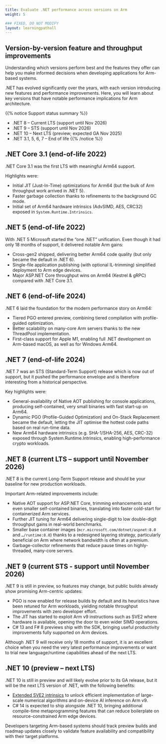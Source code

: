 ```yaml
---
title: Evaluate .NET performance across versions on Arm
weight: 5

### FIXED, DO NOT MODIFY
layout: learningpathall
---
```


## Version-by-version feature and throughput improvements

Understanding which versions perform best and the features they offer can help you make informed decisions when developing applications for Arm-based systems.

.NET has evolved significantly over the years, with each version introducing new features and performance improvements. Here, you will learn about key versions that have notable performance implications for Arm architecture.

{{% notice Support status summary %}}

- .NET 8 – Current LTS (support until Nov 2026)
- .NET 9 – STS (support until Nov 2026)
- .NET 10 – Next LTS (preview; expected GA Nov 2025)
- .NET 3.1, 5, 6, 7 – End of life
{{% /notice %}}


## .NET Core 3.1 (end-of-life 2022)

.NET Core 3.1 was the first LTS with meaningful Arm64 support. 

Highlights were:

- Initial JIT (Just-In-Time) optimizations for Arm64 (but the bulk of Arm throughput work arrived in .NET 5).
- Faster garbage collection thanks to refinements to the background GC mode.
- Initial set of Arm64 hardware intrinsics (AdvSIMD, AES, CRC32) exposed in `System.Runtime.Intrinsics`.

## .NET 5 (end-of-life 2022)

With .NET 5 Microsoft started the “one .NET” unification. Even though it had only 18 months of support, it delivered notable Arm gains:

- Cross-gen2 shipped, delivering better Arm64 code quality (but only became the default in .NET 6).
- Single-file application publishing (with optional IL-trimming) simplified deployment to Arm edge devices.
- Major ASP.NET Core throughput wins on Arm64 (Kestrel & gRPC) compared with .NET Core 3.1.

## .NET 6 (end-of-life 2024)

.NET 6 laid the foundation for the modern performance story on Arm64:

- Tiered PGO entered preview, combining tiered compilation with profile-guided optimization.
- Better scalability on many-core Arm servers thanks to the new ThreadPool implementation.
- First-class support for Apple M1, enabling full .NET development on Arm-based macOS, as well as for Windows Arm64.


## .NET 7 (end-of-life 2024)

.NET 7 was an STS (Standard-Term Support) release which is now out of support, but it pushed the performance envelope and is therefore interesting from a historical perspective. 

Key highlights were:

- General-availability of Native AOT publishing for console applications, producing self-contained, very small binaries with fast start-up on Arm64.
- Dynamic PGO (Profile-Guided Optimization) and On-Stack Replacement became the default, letting the JIT optimise the hottest code paths based on real run-time data.
- New Arm64 hardware intrinsics (e.g. SHA-1/SHA-256, AES, CRC-32) exposed through System.Runtime.Intrinsics, enabling high-performance crypto workloads.

## .NET 8 (current LTS – support until November 2026)

.NET 8 is the current Long-Term Support release and should be your baseline for new production workloads. 

Important Arm-related improvements include:

- Native AOT support for ASP.NET Core, trimming enhancements and even smaller self-contained binaries, translating into faster cold-start for containerized Arm services.
- Further JIT tuning for Arm64 delivering single-digit to low double-digit throughput gains in real-world benchmarks.
- Smaller base container images (`mcr.microsoft.com/dotnet/aspnet:8.0` and `…/runtime:8.0`) thanks to a redesigned layering strategy, particularly beneficial on Arm where network bandwidth is often at a premium.
- Garbage-collector refinements that reduce pause times on highly-threaded, many-core servers.

## .NET 9 (current STS - support until November 2026)

.NET 9 is still in preview, so features may change, but public builds already show promising Arm-centric updates:

- PGO is now enabled for release builds by default and its heuristics have been retuned for Arm workloads, yielding notable throughput improvements with zero developer effort.
- The JIT has started to exploit Arm v9 instructions such as SVE2 where hardware is available, opening the door to even wider SIMD operations.
- C# 13 and F# 8 previews ship with the SDK, bringing useful productivity improvements fully supported on Arm devices.

Although .NET 9 will receive only 18 months of support, it is an excellent choice when you need the very latest performance improvements or want to trial new language/runtime capabilities ahead of the next LTS.

## .NET 10 (preview – next LTS)

.NET 10 is still in preview and will likely evolve prior to its GA release, but it will be the next LTS version of .NET, with the following benefits:

- [Extended SVE2 intrinsics](https://github.com/dotnet/runtime/issues/109652) to unlock efficient implementation of large-scale numerical algorithms and on-device AI inference on Arm v9.
- C# 14 is expected to ship alongside .NET 10, bringing additional compile-time metaprogramming features that can reduce boilerplate on resource-constrained Arm edge devices.

Developers targeting Arm-based systems should track preview builds and roadmap updates closely to validate feature availability and compatibility with their target platforms.

